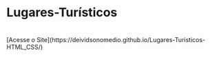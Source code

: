 <h1>Lugares-Turísticos<h1></h1>
[Acesse o Site](https://deividsonomedio.github.io/Lugares-Turisticos-HTML_CSS/)
